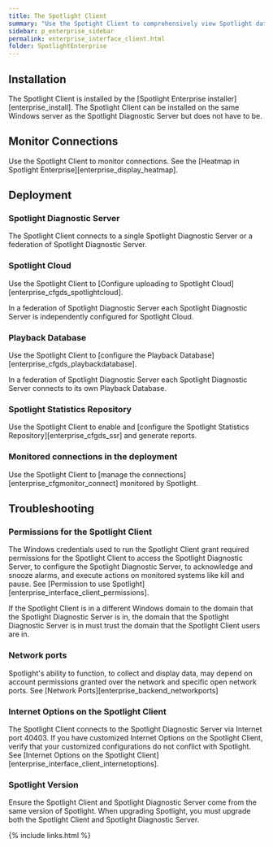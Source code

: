 ```yaml
---
title: The Spotlight Client
summary: "Use the Spotight Client to comprehensively view Spotlight data and configure Spotlight."
sidebar: p_enterprise_sidebar
permalink: enterprise_interface_client.html
folder: SpotlightEnterprise
---
```


## Installation

The Spotlight Client is installed by the [Spotlight Enterprise installer][enterprise_install]. The Spotlight Client can be installed on the same Windows server as the Spotlight Diagnostic Server but does not have to be.

## Monitor Connections

Use the Spotlight Client to monitor connections. See the [Heatmap in Spotlight Enterprise][enterprise_display_heatmap].


## Deployment

### Spotlight Diagnostic Server

The Spotlight Client connects to a single Spotlight Diagnostic Server or a federation of Spotlight Diagnostic Server.

### Spotlight Cloud

Use the Spotlight Client to [Configure uploading to Spotlight Cloud][enterprise_cfgds_spotlightcloud].

In a federation of Spotlight Diagnostic Server each Spotlight Diagnostic Server is independently configured for Spotlight Cloud.

### Playback Database

Use the Spotlight Client to [configure the Playback Database][enterprise_cfgds_playbackdatabase].

In a federation of Spotlight Diagnostic Server each Spotlight Diagnostic Server connects to its own Playback Database.

### Spotlight Statistics Repository

Use the Spotlight Client to enable and [configure the Spotlight Statistics Repository][enterprise_cfgds_ssr] and generate reports.


### Monitored connections in the deployment

Use the Spotlight Client to [manage the connections][enterprise_cfgmonitor_connect] monitored by Spotlight.


## Troubleshooting

### Permissions for the Spotlight Client

The Windows credentials used to run the Spotlight Client grant required permissions for the Spotlight Client to access the Spotlight Diagnostic Server, to configure the Spotlight Diagnostic Server, to acknowledge and snooze alarms, and execute actions on monitored systems like kill and pause. See [Permission to use Spotlight][enterprise_interface_client_permissions].

If the Spotlight Client is in a different Windows domain to the domain that the Spotlight Diagnostic Server is in, the domain that the Spotlight Diagnostic Server is in must trust the domain that the Spotlight Client users are in.

### Network ports

Spotlight's ability to function, to collect and display data, may depend on account permissions granted over the network and specific open network ports. See [Network Ports][enterprise_backend_networkports]

### Internet Options on the Spotlight Client

The Spotlight Client connects to the Spotlight Diagnostic Server via Internet port 40403. If you have customized Internet Options on the Spotlight Client, verify that your customized configurations do not conflict with Spotlight. See [Internet Options on the Spotlight Client][enterprise_interface_client_internetoptions].

### Spotlight Version

Ensure the Spotlight Client and Spotlight Diagnostic Server come from the same version of Spotlight. When upgrading Spotlight, you must upgrade both the Spotlight Client and Spotlight Diagnostic Server.



{% include links.html %}
